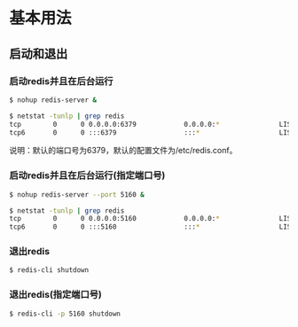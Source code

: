 # 基本用法

## 启动和退出

### 启动redis并且在后台运行

```bash
$ nohup redis-server &
```
```bash
$ netstat -tunlp | grep redis
tcp        0      0 0.0.0.0:6379            0.0.0.0:*               LISTEN      16716/redis-server  
tcp6       0      0 :::6379                 :::*                    LISTEN      16716/redis-server
```

说明：默认的端口号为6379，默认的配置文件为/etc/redis.conf。


### 启动redis并且在后台运行(指定端口号)

```bash
$ nohup redis-server --port 5160 &
```
```bash
$ netstat -tunlp | grep redis     
tcp        0      0 0.0.0.0:5160            0.0.0.0:*               LISTEN      16988/redis-server  
tcp6       0      0 :::5160                 :::*                    LISTEN      16988/redis-server  
```


### 退出redis

```bash
$ redis-cli shutdown
```


### 退出redis(指定端口号)

```bash
$ redis-cli -p 5160 shutdown
```







